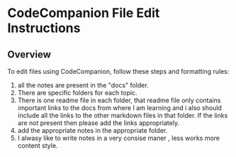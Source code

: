 # CodeCompanion File Edit Instructions

## Overview

To edit files using CodeCompanion, follow these steps and formatting rules:

1. all the notes are present in the "docs" folder.
2. There are specific folders for each topic.
3. There is one readme file in each folder, that readme file only contains important links to the docs from where I am learning and i also should include all the links to the other markdown files in that folder. If the links are not present then please add the links appropriately.
4. add the appropriate notes in the appropriate folder.
5. I alwasy like to write notes in a very consise maner , less works more content style.


